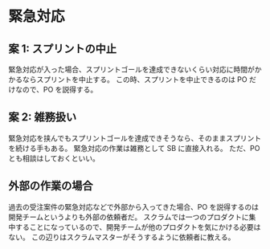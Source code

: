 # 緊急対応

## 案 1: スプリントの中止

緊急対応が入った場合、スプリントゴールを達成できないくらい対応に時間がかかるならスプリントを中止する。
この時、スプリントを中止できるのは PO だけなので、PO を説得する。

## 案 2: 雑務扱い

緊急対応を挟んでもスプリントゴールを達成できそうなら、そのままスプリントを続ける手もある。
緊急対応の作業は雑務として SB に直接入れる。
ただ、PO とも相談はしておくといい。

## 外部の作業の場合

過去の受注案件の緊急対応などで外部から入ってきた場合、PO を説得するのは開発チームというよりも外部の依頼者だ。
スクラムでは一つのプロダクトに集中することになっているので、開発チームが他のプロダクトを気にかける必要はない。
この辺りはスクラムマスターがそうするように依頼者に教える。
